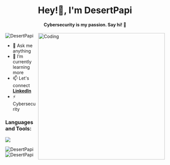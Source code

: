 <h1 align="center">Hey!👋, I'm DesertPapi </h1>
<h4 align="center">Cybersecurity is my passion.  Say hi! 🚀</h4>

<img align="right" alt="Coding" width="400" src="https://media.giphy.com/media/qgQUggAC3Pfv687qPC/giphy.gif">

<p align="left">
  <img src="https://komarev.com/ghpvc/?username=DesertPapi&label=Profile%20views&color=0e75b6&style=flat" alt="DesertPapi" />
</p>

- 🌱 Ask me anything
- 🌱 I’m currently learning more
- 📫 Let's connect **[LinkedIn](https://www.linkedin.com/in/jaden-mardini-783b1a1ba/)**
- ⚡ Cybersecurity 

<h3 align="left">Languages and Tools:</h3>
<p align="left">
  <a href="https://skillicons.dev">
    <img src="https://skillicons.dev/icons?i=c,cpp,python,sql,docker,azure,git,arduino&perline=9&theme=dark" />
  </a>
</p>

<p>
  <img align="left" src="https://github-readme-stats.vercel.app/api/top-langs?username=DesertPapi&show_icons=true&locale=en&layout=compact&theme=dark" alt="DesertPapi" />
</p>

<p>
  &nbsp;<img align="center" src="https://github-readme-stats.vercel.app/api?username=DesertPapi&show_icons=true&locale=en&theme=dark" alt="DesertPapi" />
</p>
